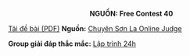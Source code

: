 **<center>NGUỒN: Free Contest 40</center>**

[Tải đề bài (PDF)](/statements/2229/BANK.pdf)
**Nguồn:** [Chuyên Sơn La Online Judge](http://csloj.ddns.net/)

**Group giải đáp thắc mắc:** [Lập trình 24h](https://www.facebook.com/groups/1386904321519984)